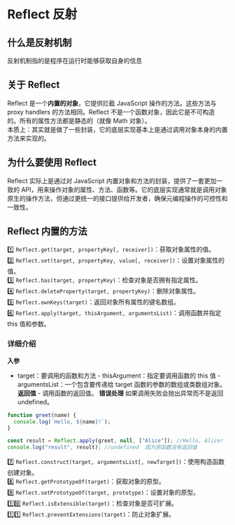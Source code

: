 # Reflect 反射

## 什么是反射机制

反射机制指的是程序在运行时能够获取自身的信息

## 关于 Reflect

Reflect 是一个**内置的对象**，它提供拦截 JavaScript 操作的方法。这些方法与 proxy handlers 的方法相同。Reflect 不是一个函数对象，因此它是不可构造
的。所有的属性方法都是静态的（就像 Math 对象）。  
 本质上：其实就是做了一些封装，它的底层实现基本上是通过调用对象本身的内置方法来实现的。

## 为什么要使用 Reflect

Reflect 实际上是通过对 JavaScript 内置对象和方法的封装，提供了一套更加一致的 API，用来操作对象的属性、方法、函数等。它的底层实现通常就是调用对象原生的操作方法，但通过更统一的接口提供给开发者，确保元编程操作的可控性和一致性。

## Reflect 内置的方法

1️⃣ `Reflect.get(target, propertyKey[, receiver])`：获取对象属性的值。  
2️⃣ `Reflect.set(target, propertyKey, value[, receiver])`：设置对象属性的值。  
3️⃣ `Reflect.has(target, propertyKey)`：检查对象是否拥有指定属性。  
4️⃣ `Reflect.deleteProperty(target, propertyKey)`：删除对象属性。  
5️⃣ `Reflect.ownKeys(target)`：返回对象所有属性的键名数组。  
6️⃣ `Reflect.apply(target, thisArgument, argumentsList)`：调用函数并指定 this 值和参数。

### 详细介绍

**入参**  
 - target：要调用的函数和方法 - thisArgument：指定要调用函数的 this 值 - argumentsList：一个包含要传递给 target 函数的参数的数组或类数组对象。
**返回值** - 调用函数的返回值。
**错误处理**
如果调用失败会抛出异常而不是返回 undefined。

```js
function greet(name) {
  console.log(`Hello, ${name}!`);
}

const result = Reflect.apply(greet, null, ["Alice"]); //Hello, Alice!
console.log("result", result); //undefined  因为原函数没有返回值
```

7️⃣ `Reflect.construct(target, argumentsList[, newTarget])`：使用构造函数创建对象。  
8️⃣ `Reflect.getPrototypeOf(target)`：获取对象的原型。  
9️⃣ `Reflect.setPrototypeOf(target, prototype)`：设置对象的原型。  
1️⃣0️⃣ `Reflect.isExtensible(target)`：检查对象是否可扩展。  
1️⃣1️⃣ `Reflect.preventExtensions(target)`：防止对象扩展。

